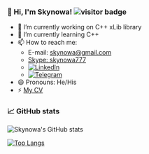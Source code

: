 ### 👋 Hi, I'm Skynowa! ![visitor badge](https://visitor-badge.glitch.me/badge?page_id=skynowa.visitor-badge)

- 🔭 I’m currently working on C++ xLib library
- 🌱 I’m currently learning C++
- 📫 How to reach me:
  - E-mail:  skynowa@gmail.com
  - [Skype: skynowa777](https://join.skype.com/invite/j3tzBJa5ketN)
  - [![LinkedIn](https://img.shields.io/badge/LinkedIn-Profile-informational?style=flat&logo=linkedin&logoColor=white&color=1CA2F1)](https://www.linkedin.com/in/sergei-shapka-82189a53/)
  - [![Telegram](https://img.shields.io/badge/Telegram-Profile-informational?style=flat&logo=telegram&logoColor=white&color=1CA2F1)](https://t.me/skynowa)
- 😄 Pronouns: He/His
- ⚡ [My CV](https://github.com/skynowa/MyCV/wiki)

<!-- - 🤔 I’m looking for help with ... -->
<!-- - 👯 I’m looking to collaborate on ... -->
<!-- - ⚡ Fun fact: ... -->

### 📈 GitHub stats

![Skynowa's GitHub stats](https://github-readme-stats.vercel.app/api?username=skynowa&show_icons=true&theme=radical&include_all_commits=true)

[![Top Langs](https://github-readme-stats.vercel.app/api/top-langs/?username=skynowa&layout=compact&show_icons=true&theme=radical)](https://github.com/anuraghazra/github-readme-stats)
